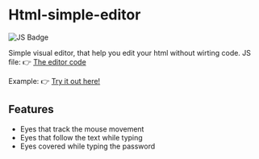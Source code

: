 # Html-simple-editor

![JS Badge](https://img.shields.io/badge/JS-code-orange?logo=javascript&logoColor=white)

Simple visual editor, that help you edit your html without wirting code. 
JS file:
👉 [The editor code](https://idont12.github.io/HildaLogin/)

Example:
👉 [Try it out here!](https://idont12.github.io/HildaLogin/)

## Features

- Eyes that track the mouse movement
- Eyes that follow the text while typing
- Eyes covered while typing the password
